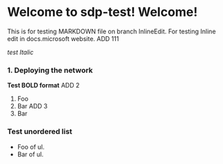# Welcome to sdp-test! Welcome!

This is for testing MARKDOWN file on branch InlineEdit. For testing
Inline edit in docs.microsoft website.  ADD 111

*test Italic*

### 1. Deploying the network
**Test BOLD format**
ADD 2

1.  Foo
2.  Bar ADD 3
2.  Bar

### Test unordered list
-   Foo of ul.
-   Bar of ul.



